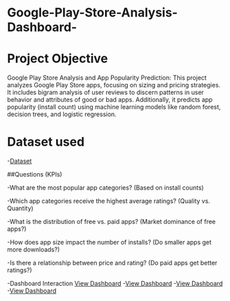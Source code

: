 # Google-Play-Store-Analysis-Dashboard-
# Project Objective
Google Play Store Analysis and App Popularity Prediction: This project analyzes Google Play Store apps, focusing on sizing and pricing strategies. It includes bigram analysis of user reviews to discern patterns in user behavior and attributes of good or bad apps. Additionally, it predicts app popularity (install count) using machine learning models like random forest, decision trees, and logistic regression. ​
# Dataset used
-<a href="https://github.com/Kaviya-Analyst/Data-Analyst-Dashboard-/blob/main/README.md">Dataset</a>


##Questions (KPIs)

-What are the most popular app categories? (Based on install counts)

-Which app categories receive the highest average ratings? (Quality vs. Quantity)

-What is the distribution of free vs. paid apps? (Market dominance of free apps?)

-How does app size impact the number of installs? (Do smaller apps get more downloads?)

-Is there a relationship between price and rating? (Do paid apps get better ratings?)

-Dashboard Interaction <a href="https://github.com/Kaviya-Analyst/Data-Analyst-Dashboard-/blob/main/download%20(1).png">View Dashboard</a>
-<a href="https://github.com/Kaviya-Analyst/Data-Analyst-Dashboard-/blob/main/download%20(2).png">View Dashboard</a>
-<a href="https://github.com/Kaviya-Analyst/Data-Analyst-Dashboard-/blob/main/download%20(2).png">View Dashboard</a>
-<a href="https://github.com/Kaviya-Analyst/Data-Analyst-Dashboard-/blob/main/download%20(2).png">View Dashboard</a>


